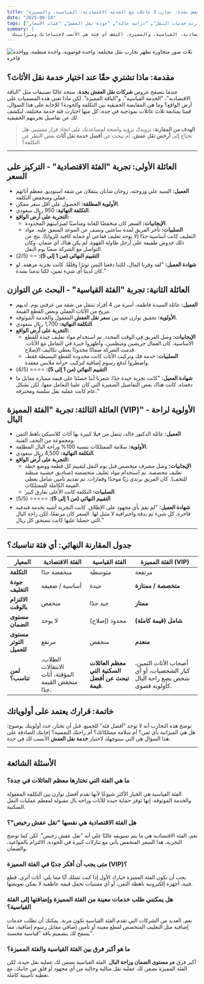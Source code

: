 ```yaml
---
title: "مقارنة فئات نقل العفش بجدة: تجارب 3 عائلات مع الخدمة الاقتصادية، القياسية، والمميزة"
date: "2025-06-14"
tags: ["مقارنة خدمات النقل", "دراسة حالة", "جودة نقل العفش", "فئات الأسعار"]
summary: |
  دراسة حالة واقعية تقارن تجارب ثلاث عائلات في جدة مع فئات خدمة نقل العفش المختلفة: الاقتصادية، القياسية، والمميزة. اكتشف أي فئة هي الأنسب لاحتياجاتك وميزانيتك.
---
```


![ثلاث صور متجاورة تظهر تجارب نقل مختلفة: واحدة فوضوية، واحدة منظمة، وواحدة فاخرة](/images/jeddah_moving_stories_1.jpg)

## مقدمة: ماذا تشتري حقًا عند اختيار خدمة نقل الأثاث؟

عندما تتصفح عروض **شركات نقل العفش بجدة**، ستجد غالبًا تصنيفات مثل "الباقة الاقتصادية"، "الخدمة القياسية"، و"الباقة المميزة". لكن ماذا تعني هذه المسميات على أرض الواقع؟ وما هي المقايضة الحقيقية بين التكلفة والجودة؟ للإجابة على هذا السؤال، قمنا بمتابعة ثلاث عائلات نموذجية في جدة، كل منها اختارت فئة خدمة مختلفة، لنكشف لك عن تفاصيل تجربتهم الحقيقية.

> **الهدف من المقارنة:** تزويدك برؤية واضحة لمساعدتك على اتخاذ قرار مستنير. هل تحتاج إلى **أرخص نقل عفش**، أم تبحث عن **أفضل خدمة نقل أثاث** بغض النظر عن التكلفة؟

---

## العائلة الأولى: تجربة "الفئة الاقتصادية" - التركيز على السعر

*   **العميل:** السيد علي وزوجته، زوجان شابان ينتقلان من شقة استوديو. معظم أثاثهم عملي ومنخفض التكلفة.
*   **الأولوية المطلقة:** الحصول على أقل سعر ممكن.
*   **التكلفة النهائية:** 950 ريال سعودي.
*   **التجربة على أرض الواقع:**
    *   **الإيجابيات:** السعر كان منخفضًا للغاية ومناسبًا لميزانيتهم المحدودة.
    *   **السلبيات:** تأخر الفريق لمدة ساعتين ونصف عن الموعد المتفق عليه. مواد التغليف كانت أساسية جدًا (لا يوجد تغليف فقاعي أو حماية كافية للزوايا). نتج عن ذلك خدوش طفيفة على أرجل طاولة القهوة. لم يكن هناك أي ضمان، وكان التواصل مع الشركة صعبًا يوم النقل.
*   **التقييم النهائي (من 1 إلى 5):** ⭐⭐ (2/5)
*   **شهادة العميل:** "لقد وفرنا المال، لكننا دفعنا الثمن توترًا وقلقًا. كانت تجربة مرهقة. لو كان لدينا أي شيء ثمين، لكنا ندمنا بشدة."

## العائلة الثانية: تجربة "الفئة القياسية" - البحث عن التوازن

*   **العميل:** عائلة السيدة فاطمة، أسرة من 4 أفراد تنتقل من شقة من غرفتي نوم. لديهم مزيج من الأثاث العملي وبعض القطع القيمة.
*   **الأولوية:** تحقيق توازن جيد بين **سعر نقل العفش** المعقول والخدمة الموثوقة.
*   **التكلفة النهائية:** 1,700 ريال سعودي.
*   **التجربة على أرض الواقع:**
    *   **الإيجابيات:** وصل الفريق في الوقت المحدد. تم استخدام مواد تغليف جيدة للقطع الأساسية. كان العمال حريصين ومنظمين، وأظهروا خبرة في التعامل مع الأثاث. قدمت الشركة ضمانًا محدودًا يغطي تكاليف الإصلاح.
    *   **السلبيات:** خدمة فك وتركيب الأثاث كانت محدودة للقطع البسيطة فقط، واضطروا لدفع رسوم إضافية لتركيب خزانة ملابس معقدة.
*   **التقييم النهائي (من 1 إلى 5):** ⭐⭐⭐⭐ (4/5)
*   **شهادة العميل:** "كانت تجربة جيدة جدًا. شعرنا أننا حصلنا على قيمة ممتازة مقابل ما دفعناه. كانت هناك بعض التفاصيل الصغيرة التي كان علينا التعامل معها، لكن بشكل عام كانت عملية نقل سلسة ومحترفة."

## العائلة الثالثة: تجربة "الفئة المميزة (VIP)" - الأولوية لراحة البال

*   **العميل:** عائلة الدكتور خالد، تنتقل من فيلا كبيرة بها أثاث كلاسيكي باهظ الثمن ومجموعة من التحف الفنية.
*   **الأولوية:** سلامة الممتلكات بنسبة 100% وراحة البال المطلقة.
*   **التكلفة النهائية:** 4,500 ريال سعودي.
*   **التجربة على أرض الواقع:**
    *   **الإيجابيات:** وصل مشرف متخصص قبل يوم النقل لتقييم كل قطعة ووضع خطة تغليف مخصصة. تم استخدام مواد تغليف متخصصة (صناديق خشبية مبطنة للتحف). كان الفريق يرتدي زيًا موحدًا وقفازات. تم تقديم تأمين شامل يغطي القيمة الكاملة للممتلكات.
    *   **السلبيات:** التكلفة كانت الأعلى بفارق كبير.
*   **التقييم النهائي (من 1 إلى 5):** ⭐⭐⭐⭐⭐ (5/5)
*   **شهادة العميل:** "لم نقم بأي مجهود على الإطلاق. كانت التجربة أشبه بخدمة فندقية فاخرة. كل شيء تم بدقة واحترافية لا مثيل لها. السعر كان مرتفعًا، لكن راحة البال التي حصلنا عليها كانت تستحق كل ريال."

---

## جدول المقارنة النهائي: أي فئة تناسبك؟

| المعيار | الفئة الاقتصادية | الفئة القياسية | الفئة المميزة (VIP) |
|---|---|---|---|
| **التكلفة** | منخفضة جدًا | متوسطة | مرتفعة |
| **جودة التغليف** | أساسية / ضعيفة | جيدة | **متخصصة / ممتازة** |
| **الالتزام بالوقت** | منخفض | جيد جدًا | **ممتاز** |
| **مستوى الضمان** | لا يوجد | محدود (إصلاح) | **شامل (قيمة كاملة)** |
| **مستوى التوتر للعميل** | مرتفع | منخفض | **منعدم** |
| **لمن تناسب؟** | الطلاب، الانتقالات المؤقتة، أثاث منخفض القيمة جدًا. | **معظم العائلات السكنية التي تبحث عن أفضل قيمة.** | أصحاب الأثاث الثمين، كبار الشخصيات، أو أي شخص يضع راحة البال كأولوية قصوى. |

## خاتمة: قرارك يعتمد على أولوياتك

توضح هذه التجارب أنه لا توجد "أفضل فئة" للجميع. قبل أن تختار، حدد أولويتك بوضوح: هل هي الميزانية بأي ثمن؟ أم سلامة ممتلكاتك؟ أم راحتك النفسية؟ إجابتك الصادقة على هذا السؤال هي التي ستوجهك لاختيار **خدمة نقل العفش** الأنسب لك في جدة.

---

## الأسئلة الشائعة

### ما هي الفئة التي تختارها معظم العائلات في جدة؟
الفئة القياسية هي الخيار الأكثر شيوعًا لأنها تقدم أفضل توازن بين التكلفة المعقولة والخدمة الموثوقة. إنها توفر حماية جيدة للأثاث وراحة بال مقبولة لمعظم عمليات النقل السكنية.

### هل الفئة الاقتصادية هي نفسها "نقل عفش رخيص"؟
نعم، الفئة الاقتصادية هي ما يتم تسويقه غالبًا على أنه "نقل عفش رخيص". لكن كما توضح التجربة، هذا السعر المنخفض يأتي مع تنازلات كبيرة في الجودة، الالتزام بالمواعيد، والضمان.

### متى يجب أن أفكر جديًا في الفئة المميزة (VIP)؟
يجب أن تكون الفئة المميزة خيارك الأول إذا كنت تمتلك أيًا مما يلي: أثاث أثري، قطع فنية، أجهزة إلكترونية باهظة الثمن، أو أي مقتنيات تحمل قيمة عاطفية لا يمكن تعويضها.

### هل يمكنني طلب خدمات معينة من الفئة المميزة وإضافتها إلى الفئة القياسية؟
نعم، العديد من الشركات التي تقدم الفئة القياسية تكون مرنة. يمكنك أن تطلب خدمات إضافية مثل التغليف المتخصص لقطع معينة أو تأمين إضافي مقابل رسوم إضافية، مما يسمح لك بتصميم باقة "قياسية محسنة".

### ما هو أكبر فرق بين الفئة القياسية والفئة المميزة؟
أكبر فرق هو **مستوى الضمان وراحة البال**. الفئة القياسية تضمن لك عملية نقل جيدة، لكن الفئة المميزة تضمن لك عملية نقل مثالية وخالية من أي مجهود أو قلق من جانبك، مع تغطية تأمينية كاملة.